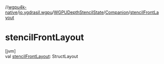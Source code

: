 //[wgpu4k-native](../../../../index.md)/[io.ygdrasil.wgpu](../../index.md)/[WGPUDepthStencilState](../index.md)/[Companion](index.md)/[stencilFrontLayout](stencil-front-layout.md)

# stencilFrontLayout

[jvm]\
val [stencilFrontLayout](stencil-front-layout.md): StructLayout
